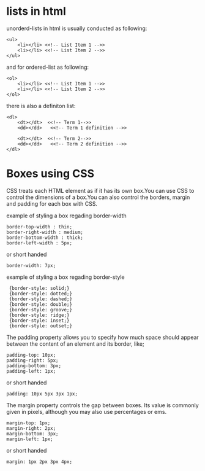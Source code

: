 # lists in html

unorderd-lists in html is usually conducted as following:

    <ul>
        <li></li> <<!-- List Item 1 -->>
        <li></li> <<!-- List Item 2 -->>
    </ul>

and for ordered-list as  following:

    <ol>
        <li></li> <<!-- List Item 1 -->>
        <li></li> <<!-- List Item 2 -->>
    </ol>

there is also a definiton list:

    <dl>
        <dt></dt>  <<!-- Term 1-->>
        <dd></dd>   <<!-- Term 1 definition -->>

        <dt></dt>  <<!-- Term 2-->>
        <dd></dd>   <<!-- Term 2 definition -->>
    </dl>

# Boxes using CSS 

CSS treats each HTML element as if it has its own box.You can use CSS to control the dimensions of a box.You can also control the borders, margin and padding for each box with CSS.

example of styling a box regading border-width

    border-top-width : thin;
    border-right-width : medium;
    border-bottom-width : thick;
    border-left-width : 5px;
or short handed

    border-width: 7px;

example of styling a box regading border-style

     {border-style: solid;}
     {border-style: dotted;}
     {border-style: dashed;}
     {border-style: double;}
     {border-style: groove;}
     {border-style: ridge;}
     {border-style: inset;}
     {border-style: outset;}

The padding property allows
you to specify how much space
should appear between the
content of an element and its
border, like;

    padding-top: 10px;
    padding-right: 5px;
    padding-bottom: 3px;
    padding-left: 1px;
or short handed 

    padding: 10px 5px 3px 1px;


The margin property controls
the gap between boxes. Its value
is commonly given in pixels,
although you may also use
percentages or ems.

    margin-top: 1px; 
    margin-right: 2px;
    margin-bottom: 3px;
    margin-left: 1px;

or short handed

    margin: 1px 2px 3px 4px;

